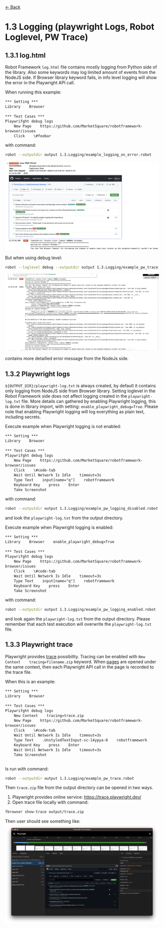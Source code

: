 [<- Back](/README.md)


# 1.3 Logging (playwright Logs, Robot Loglevel, PW Trace)

## 1.3.1 log.html
Robot Framework `log.html` file contains mostly logging from Python side of the library. Also some keywords may
log limited amount of events from the NodeJS side. If Browser library keyword fails, in info level logging
will show the error in the Playwright API call.

When running this example:
```robotframework
*** Setting ***
Library    Browser

*** Test Cases ***
Playwrifght debug logs
    New Page    https://github.com/MarketSquare/robotframework-browser/issues
    Click    \#foobar
```
with command:
```bash
robot --outputdir output 1.3.Logging/example_logging_on_error.robot
```
![log.html](log_html_info_error.png)

But when using debug level:
```bash
robot --loglevel debug --outputdir output 1.3.Logging/example_pw_trace.robot
```
![log.html](log_html_debug_error.png)

contains more detailled error message from the NodeJs side.

## 1.3.2 Playwright logs
`${OUTPUT_DIR}/playwright-log.txt` is always created, by default it contains only logging from NodeJS side from
Browser library. Setting loglevel in the Robot Framework side does not affect logging created in the
`playwright-log.txt` file. More details can gathered by enabling Playwright logging, this is done in library import,
with  setting: `enable_playwright_debug=True`. Please note that enabling Playwright logging will log everything
as plain text, including secrets.

Execute example when Playwright logging is not enabled:
```robotframework
*** Setting ***
Library    Browser

*** Test Cases ***
Playwrifght debug logs
    New Page    https://github.com/MarketSquare/robotframework-browser/issues
    Click    \#code-tab
    Wait Until Network Is Idle    timeout=3s
    Type Text    input[name="q"]    robotframework
    Keyboard Key    press    Enter
    Take Screenshot

```
with command:
```bash
robot --outputdir output 1.3.Logging/example_pw_logging_disabled.robot
```
and look the `playwright-log.txt` from the output directory.

Execute example when Playwright logging is enabled:
```robotframework
*** Setting ***
Library    Browser    enable_playwright_debug=True

*** Test Cases ***
Playwrifght debug logs
    New Page    https://github.com/MarketSquare/robotframework-browser/issues
    Click    \#code-tab
    Wait Until Network Is Idle    timeout=3s
    Type Text    input[name="q"]    robotframework
    Keyboard Key    press    Enter
    Take Screenshot

```
with command:
```bash
robot --outputdir output 1.3.Logging/example_pw_logging_enabled.robot
```
and look again the `playwright-log.txt` from the output
directory. Please remember that each test execution will
overwrite the `playwright-log.txt` file.

## 1.3.3 Playwright trace

Playwright provides [trace](https://playwright.dev/docs/trace-viewer-intro) possibility. Tracing can be enabled
with `New Context    tracing=filename.zip` keyword. When
[pages](https://marketsquare.github.io/robotframework-browser/Browser.html#New%20Page) are opened under the same
context, then each Playwright API call in the page is recorded to the trace file.

When this is an example:
```robotframework
*** Setting ***
Library    Browser

*** Test Cases ***
Playwrifght debug logs
    New Context    tracing=trace.zip
    New Page    https://github.com/MarketSquare/robotframework-browser/issues
    Click    \#code-tab
    Wait Until Network Is Idle    timeout=3s
    Type Text    .UnstyledTextInput-sc-14ypya-0    robotframework
    Keyboard Key    press    Enter
    Wait Until Network Is Idle    timeout=3s
    Take Screenshot


```

Is run with command:
```bash
robot --outputdir output 1.3.Logging/example_pw_trace.robot
```

Then `trace.zip` file from the output directory can be opened in two ways.
1) Playwright provides online service: https://trace.playwright.dev/
2) Open trace file locally with command:
````bash
fbrowser show-trace output/trace.zip
````

Then user should see something like:
![trace_view.png](trace_view.png)
